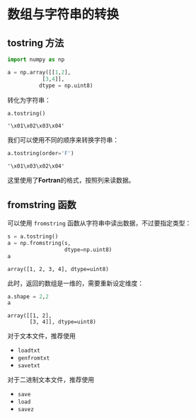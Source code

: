 
# 数组与字符串的转换

## tostring 方法


```python
import numpy as np
```


```python
a = np.array([[1,2],
           [3,4]], 
          dtype = np.uint8)
```

转化为字符串：


```python
a.tostring()
```




    '\x01\x02\x03\x04'



我们可以使用不同的顺序来转换字符串：


```python
a.tostring(order='F')
```




    '\x01\x03\x02\x04'



这里使用了**Fortran**的格式，按照列来读数据。

## fromstring 函数

可以使用 `fromstring` 函数从字符串中读出数据，不过要指定类型：


```python
s = a.tostring()
a = np.fromstring(s, 
                  dtype=np.uint8)
a
```




    array([1, 2, 3, 4], dtype=uint8)



此时，返回的数组是一维的，需要重新设定维度：


```python
a.shape = 2,2
a
```




    array([[1, 2],
           [3, 4]], dtype=uint8)



对于文本文件，推荐使用
- `loadtxt`
- `genfromtxt`
- `savetxt`

对于二进制文本文件，推荐使用 
- `save` 
- `load`
- `savez`
